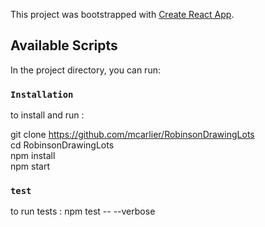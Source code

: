 This project was bootstrapped with [Create React App](https://github.com/facebook/create-react-app).

## Available Scripts

In the project directory, you can run:

### `Installation`

to install and run :   

git clone https://github.com/mcarlier/RobinsonDrawingLots  
cd RobinsonDrawingLots  
npm install  
npm start  

### `test`

to run tests :  npm test -- --verbose

